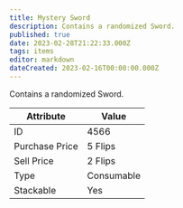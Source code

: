 ```yaml
---
title: Mystery Sword
description: Contains a randomized Sword.
published: true
date: 2023-02-28T21:22:33.000Z
tags: items
editor: markdown
dateCreated: 2023-02-16T00:00:00.000Z
---
```


Contains a randomized Sword.

|Attribute|Value|
|-|-|
|ID|4566|
|Purchase Price|5 Flips|
|Sell Price|2 Flips|
|Type|Consumable|
|Stackable|Yes|

